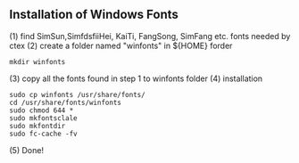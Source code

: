 ## Installation of Windows Fonts

(1) find SimSun,SimfdsfiiHei, KaiTi, FangSong, SimFang etc. fonts needed by ctex
(2) create a folder named "winfonts" in ${HOME} forder

```
mkdir winfonts
```

(3) copy all the fonts found in step 1 to winfonts folder 
(4) installation

```
sudo cp winfonts /usr/share/fonts/
cd /usr/share/fonts/winfonts
sudo chmod 644 *
sudo mkfontsclale
sudo mkfontdir
sudo fc-cache -fv
```

(5) Done!
